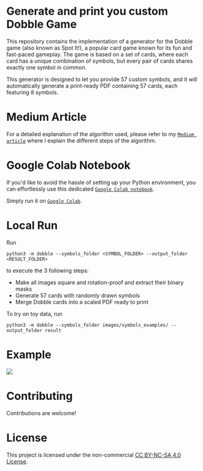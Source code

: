 # Generate and print you custom Dobble Game

This repository contains the implementation of a generator for the Dobble game (also known as Spot It!), a popular card game known for its fun and fast-paced gameplay. The game is based on a set of cards, where each card has a unique combination of symbols, but every pair of cards shares exactly one symbol in common.

This generator is designed to let you provide 57 custom symbols, and it will automatically generate a print-ready PDF containing 57 cards, each featuring 8 symbols.

# Medium Article

For a detailed explanation of the algorithm used, please refer to my [`Medium article`](https://medium.com/better-programming/generate-and-print-your-custom-dobble-274dc888a33e) where I explain the different steps of the algorithm.



# Google Colab Notebook

If you'd like to avoid the hassle of setting up your Python environment, you can effortlessly use this dedicated [`Google Colab notebook`](./colab_notebook.ipynb).

Simply run it on [`Google Colab`](https://colab.research.google.com/).



# Local Run

Run
```
python3 -m dobble --symbols_folder <SYMBOL_FOLDER> --output_folder <RESULT_FOLDER>
```
to execute the 3 following steps:
- Make all images square and rotation-proof and extract their binary masks
- Generate 57 cards with randomly drawn symbols
- Merge Dobble cards into a scaled PDF ready to print

To try on toy data, run
```
python3 -m dobble --symbols_folder images/symbols_examples/ --output_folder result
```


# Example
![](./images/dobble_evolution.gif)



# Contributing

Contributions are welcome!

# License

This project is licensed under the non-commercial [CC BY-NC-SA 4.0 License](LICENSE).


